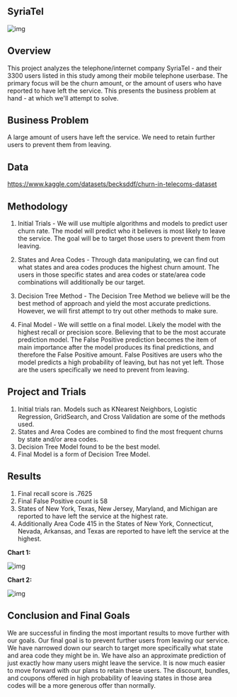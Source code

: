 ## SyriaTel

![img](https://idsb.tmgrup.com.tr/ly/uploads/images/2020/06/05/39374.jpg)
 
 

## Overview 

This project analyzes the telephone/internet company SyriaTel - and their 3300 users listed in this study among their mobile telephone userbase.   The primary focus will be the churn amount, or the amount of users who have reported to have left the service.   This presents the business problem at hand - at which we'll attempt to solve.  
 

## Business Problem

A large amount of users have left the service.   We need to retain further users to prevent them from leaving.


## Data 

https://www.kaggle.com/datasets/becksddf/churn-in-telecoms-dataset


## Methodology

1. Initial Trials - We will use multiple algorithms and models to predict user churn rate.   The model will predict who it believes is most likely to leave the service.   The goal will be to target those users to prevent them from leaving.

2. States and Area Codes - Through data manipulating, we can find out what states and area codes produces the highest churn amount.   The users in those specific states and area codes or state/area code combinations will additionally be our target.

3. Decision Tree Method - The Decision Tree Method we believe will be the best method of approach and yield the most accurate predictions.   However, we will first attempt to try out other methods to make sure.

4. Final Model - We will settle on a final model.   Likely the model with the highest recall or precision score.   Believing that to be the most accurate prediction model.  The False Positive prediction becomes the item of main importance after the model produces its final predictions, and therefore the False Positive amount.   False Positives are users who the model predicts a high probability of leaving, but has not yet left.   Those are the users specifically we need to prevent from leaving. 


## Project and Trials

1. Initial trials ran.  Models such as KNearest Neighbors, Logistic Regression, GridSearch, and Cross Validation are some of the methods used.
2. States and Area Codes are combined to find the most frequent churns by state and/or area codes.
3. Decision Tree Model found to be the best model.
4. Final Model is a form of Decision Tree Model.


## Results

1. Final recall score is .7625
2. Final False Positive count is 58
3. States of New York, Texas, New Jersey, Maryland, and Michigan are reported to have left the service at the highest rate.
4. Additionally Area Code 415 in the States of New York, Connecticut, Nevada, Arkansas, and Texas are reported to have left the service at the highest.




**Chart 1:**

![img](https://i.postimg.cc/T36kzmSt/download-1.png)

**Chart 2:**

![img](https://i.postimg.cc/vTDR69Mr/download.png)

  
  

## Conclusion and Final Goals

We are successful in finding the most important results to move further with our goals.   Our final goal is to prevent further users from leaving our service.  We have narrowed down our search to target more specifically what state and area code they might be in.   We have also an approximate prediction of just exactly how many users might leave the service.   It is now much easier to move forward with our plans to retain these users.   The discount, bundles, and coupons offered in high probability of leaving states in those area codes will be a more generous offer than normally.
